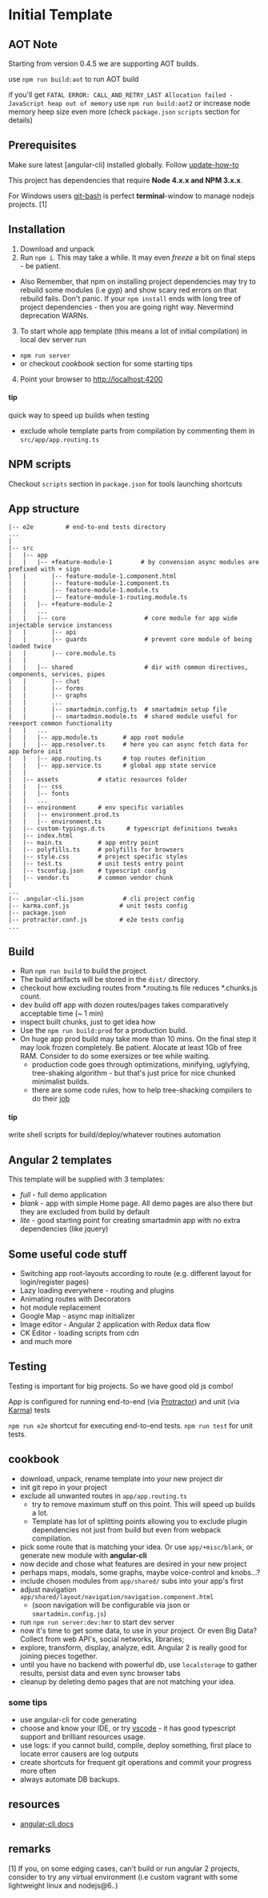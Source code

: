 # Initial Template



## AOT Note
Starting from version 0.4.5 we are supporting AOT builds.  
 
use `npm run build:aot` to run AOT build
 
if you'll get `FATAL ERROR: CALL_AND_RETRY_LAST Allocation failed - JavaScript heap out of memory` use `npm run build:aot2` or increase node memory heep size even more (check `package.json` `scripts` section for details) 


## Prerequisites

Make sure latest [angular-cli] installed globally. Follow [update-how-to](https://github.com/angular/angular-cli#updating-angular-cli)  

This project has dependencies that require **Node 4.x.x and NPM 3.x.x**.

For Windows users [git-bash](https://git-scm.com/downloads) is perfect **terminal**-window to manage nodejs projects. [1]
 
 
## Installation

1. Download and unpack
2. Run `npm i`. This may take a while. It may even *freeze* a bit on final steps - be patient. 
  * Also Remember, that npm on installing project dependencies may try to rebuild some modules (i.e *gyp*) and show scary red errors on that rebuild fails. Don't panic. If your `npm install` ends with long tree of project dependencies - then you are going right way. Nevermind deprecation WARNs. 

3. To start whole app template (this means a lot of initial compilation) in local dev server run
  * `npm run server`
  * or checkout *cookbook* section for some starting tips
4. Point your browser to [http://localhost:4200](http://localhost:4200)

#### tip 
quick way to speed up builds when testing 
* exclude whole template parts from compilation by commenting them in `src/app/app.routing.ts` 


 
## NPM scripts
Checkout `scripts` section in `package.json` for tools launching shortcuts

 
## App structure

```
|-- e2e         # end-to-end tests directory 
...
|
|-- src
|   |-- app
|   |   |-- +feature-module-1        # by convension async modules are prefixed with + sign            
|   |       |-- feature-module-1.component.html
|   |       |-- feature-module-1.component.ts
|   |       |-- feature-module-1.module.ts
|   |       |-- feature-module-1-routing.module.ts
|   |   |-- +feature-module-2
|   |   ...
|   |   |-- core                      # core module for app wide injectable service instancess 
|   |       |-- api                   
|   |       |-- guards                # prevent core module of being loaded twice
|   |       |-- core.module.ts        
|   |
|   |   |-- shared                    # dir with common directives, components, services, pipes 
|   |       |-- chat
|   |       |-- forms
|   |       |-- graphs
|   |       ...
|   |       |-- smartadmin.config.ts  # smartadmin setup file
|   |       |-- smartadmin.module.ts  # shared module useful for reexport common functionality
|   |   ...    
|   |   |-- app.module.ts       # app root module
|   |   |-- app.resolver.ts     # here you can async fetch data for app before init  
|   |   |-- app.routing.ts      # top routes definition
|   |   |-- app.service.ts      # global app state service
|   |       
|   |-- assets           # static resources folder
|   |   |-- css   
|   |   |-- fonts   
|   |   ...   
|   |-- environment      # env specific variables
|   |   |-- environment.prod.ts   
|   |   |-- environment.ts        
|   |-- custom-typings.d.ts      # typescript definitions tweaks 
|   |-- index.html              
|   |-- main.ts          # app entry point 
|   |-- polyfills.ts     # polyfills for browsers
|   |-- style.css        # project specific styles
|   |-- test.ts          # unit tests entry point
|   |-- tsconfig.json    # typescript config
|   |-- vendor.ts        # common vendor chunk
|   
...
|-- .angular-cli.json           # cli project config
|-- karma.conf.js              # unit tests config
|-- package.json
|-- protractor.conf.js         # e2e tests config
...

```

## Build
* Run `npm run build` to build the project. 
* The build artifacts will be stored in the `dist/` directory. 
* checkout how excluding routes from *.routing.ts file reduces *.chunks.js count.
* dev build off app with dozen routes/pages takes comparatively acceptable time (~ 1 min)
* inspect built chunks, just to get idea how 
* Use the `npm run build:prod` for a production build.
* On huge app prod build may take more than 10 mins. On the final step it may look frozen completely. Be patient. Alocate at least 1Gb of free RAM. Consider to do some exersizes or tee while waiting.  
   * production code goes through optimizations, minifying, uglyfying, tree-shaking algorithm  -  but that's just price for nice chunked minimalist builds. 
   * there are some code rules, how to help tree-shacking compilers to do their [job](http://www.2ality.com/2015/12/webpack-tree-shaking.html)
    
#### tip 
write shell scripts for build/deploy/whatever routines automation


## Angular 2 templates

This template will be supplied with 3 templates: 
* *full* - full demo application
* *blank* - app with simple Home page. All demo pages are also there  but they are excluded from build by default
* *lite* - good starting point for creating smartadmin app with no extra dependencies (like jquery) 


## Some useful code stuff

* Switching app root-layouts according to route (e.g. different layout for login/register pages) 
* Lazy loading everywhere - routing and plugins 
* Animating routes with Decorators
* hot module replacement
* Google Map - async map initializer 
* Image editor - Angular 2 application with Redux data flow 
* CK Editor - loading scripts from cdn
* and much more 


## Testing
Testing is important for big projects. So we have good old js combo!

App is configured for running end-to-end (via [Protractor](http://www.protractortest.org/)) and unit (via [Karma](https://karma-runner.github.io)) tests

`npm run e2e` shortcut for executing end-to-end tests. 
`npm run test` for unit tests.


## cookbook
 
*  download, unpack, rename template into your new project dir
*  init git repo in your project  
*  exclude all unwanted routes in `app/app.routing.ts`
    * try to remove maximum stuff on this point. This will speed up builds a lot. 
    * Template has lot of splitting points allowing you to exclude plugin dependencies not just from build but even from webpack compilation.     
*  pick some route that is matching your idea. Or use `app/+misc/blank`, or generate new module with **angular-cli**
* now decide and chose what features are desired in your new project 
* perhaps maps, modals, some graphs, maybe voice-control and knobs...?
* include chosen modules from `app/shared/` subs into  your app's first 
* adjust navigation `app/shared/layout/navigation/navigation.component.html` 
   * (soon navigation will be configurable via json or `smartadmin.config.js`)
* run `npm run server:dev:hmr` to start dev server
* now it's time to get some data, to use in  your project. Or even Big Data? Collect from web API's, social networks, libraries; 
* explore, transform, display, analyze, edit. Angular 2 is really good for joining pieces together.
* until you have no backend with powerful db, use `localstorage` to gather results, persist data and even sync browser tabs 
* cleanup by deleting demo pages that are not matching your idea.  

### some tips 
* use angular-cli for code generating 
* choose and know your IDE, or try [vscode](https://code.visualstudio.com/) - it has good typescript support and brilliant resources usage. 
* use logs: if you cannot build, compile, deploy something, first place to locate error causers are log outputs
* create shortcuts for frequent git operations and commit your progress more often
* always automate DB backups.



## resources
- [angular-cli docs](https://github.com/angular/angular-cli)


## remarks
[1] If you, on some edging cases, can't build or run angular 2 projects, consider to try any virtual environment (i.e custom vagrant with some lightweight linux and nodejs@6.*.*)
